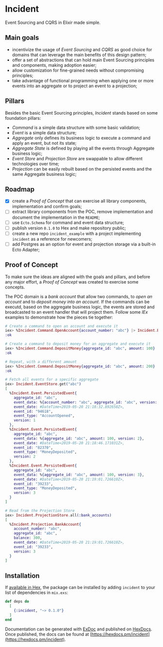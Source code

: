# Incident

Event Sourcing and CQRS in Elixir made simple.

## Main goals

* incentivize the usage of *Event Sourcing* and *CQRS* as good choice for domains that can leverage the main benefits of this design pattern;
* offer a set of abstractions that can hold main Event Sourcing principles and components, making adoption easier;
* allow customization for fine-grained needs without compromising principles;
* take advantage of functional programming when applying one or more events into an aggregate or to project an event to a projection;

## Pillars

Besides the basic Event Sourcing principles, *Incident* stands based on some foundation pillars:

* *Command* is a simple data structure with some basic validation;
* *Event* is a simple data structure;
* *Aggregate* only defines its business logic to execute a command and apply an event, but not its state;
* *Aggregate State* is defined by playing all the events through Aggregate business logic;
* *Event Store* and *Projection Store* are swappable to allow different technologies over time;
* *Projection* can be easily rebuilt based on the persisted events and the same Aggregate business logic;

## Roadmap

- [x] create a *Proof of Concept* that can exercise all library components, implementation and confirm goals;
- [ ] extract library components from the POC, remove implementation and document the implementation in the `README`;
- [ ] use `Ecto.Schema` for command and event data structure;
- [ ] publish version `0.1.0` to Hex and make repository public;
- [ ] create a new repo `incident_example` with a project implementing `incident` as a reference for newcomers;
- [ ] add Postgres as an option for event and projection storage via a built-in Ecto Adapter;

## Proof of Concept

To make sure the ideas are aligned with the goals and pillars, and before any major effort, a *Proof of Concept* was created to exercise some concepts.

The POC domain is a *bank account* that allow two commands, to *open an account* and to *deposit money into an account*. If the commands can be executd, based on the aggregate business logic, the events are stored and broadcasted to an event handler that will project them. Follow some *IEx* examples to demonstrate how the pieces tie together:

```elixir
# Create a command to open an account and execute it
iex> %Incident.Command.OpenAccount{account_number: "abc"} |> Incident.BankAccount.execute()
:ok

# Create a command to deposit money for an aggregate and execute it
iex> %Incident.Command.DepositMoney{aggregate_id: "abc", amount: 100} |> Incident.BankAccount.execute()
:ok

# Repeat, with a different amount
iex> %Incident.Command.DepositMoney{aggregate_id: "abc", amount: 200} |> Incident.BankAccount.execute()
:ok

# Fetch all events for a specific aggregate
iex> Incident.EventStore.get("abc")
[
  %Incident.Event.PersistedEvent{
    aggregate_id: "abc",
    event_data: %{account_number: "abc", aggregate_id: "abc", version: 1},
    event_date: #DateTime<2019-05-20 21:18:32.892658Z>,
    event_id: "94618",
    event_type: "AccountOpened",
    version: 1
  },
  %Incident.Event.PersistedEvent{
    aggregate_id: "abc",
    event_data: %{aggregate_id: "abc", amount: 100, version: 2},
    event_date: #DateTime<2019-05-20 21:18:46.171031Z>,
    event_id: "82370",
    event_type: "MoneyDeposited",
    version: 2
  },
  %Incident.Event.PersistedEvent{
    aggregate_id: "abc",
    event_data: %{aggregate_id: "abc", amount: 100, version: 3},
    event_date: #DateTime<2019-05-20 21:19:01.726610Z>,
    event_id: "39233",
    event_type: "MoneyDeposited",
    version: 3
  }
]

# Read from the Projection Store
iex> Incident.ProjectionStore.all(:bank_accounts)
[
  %Incident.Projection.BankAccount{
    account_number: "abc",
    aggregate_id: "abc",
    balance: 300,
    event_date: #DateTime<2019-05-20 21:19:01.726610Z>,
    event_id: "39233",
    version: 3
  }
]
```

## Installation

If [available in Hex](https://hex.pm/docs/publish), the package can be installed
by adding `incident` to your list of dependencies in `mix.exs`:

```elixir
def deps do
  [
    {:incident, "~> 0.1.0"}
  ]
end
```

Documentation can be generated with [ExDoc](https://github.com/elixir-lang/ex_doc)
and published on [HexDocs](https://hexdocs.pm). Once published, the docs can
be found at [https://hexdocs.pm/incident](https://hexdocs.pm/incident).

